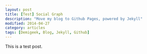 ```yaml
---
layout: post
title: [Test] Social Graph
description: "Move my blog to Github Pages, powered by Jekyll"
modified: 2014-04-27
category: articles
tags: [Demigeek, Blog, Jekyll, Github]
---
```


This is a test post.

